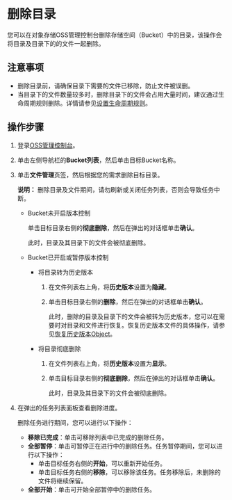 # 删除目录

您可以在对象存储OSS管理控制台删除存储空间（Bucket）中的目录，该操作会将目录及目录下的的文件一起删除。

## 注意事项

-   删除目录前，请确保目录下需要的文件已移除，防止文件被误删。
-   当目录下的文件数量较多时，删除目录下的文件会占用大量时间，建议通过生命周期规则删除。详情请参见[设置生命周期规则](/cn.zh-CN/控制台用户指南/存储空间管理/基础设置/设置生命周期规则.md)。

## 操作步骤

1.  登录[OSS管理控制台](https://oss.console.aliyun.com/)。

2.  单击左侧导航栏的**Bucket列表**，然后单击目标Bucket名称。

3.  单击**文件管理**页签，然后根据您的需求删除目标目录。

    **说明：** 删除目录及文件期间，请勿刷新或关闭任务列表，否则会导致任务中断。

    -   Bucket未开启版本控制

        单击目标目录右侧的**彻底删除**，然后在弹出的对话框单击**确认**。

        此时，目录及其目录下的文件会被彻底删除。

    -   Bucket已开启或暂停版本控制
        -   将目录转为历史版本
            1.  在文件列表右上角，将**历史版本**设置为**隐藏**。
            2.  单击目标目录右侧的**删除**，然后在弹出的对话框单击**确认**。

                此时，删除的目录及目录下的文件会被转为历史版本，您可以在需要时对目录和文件进行恢复。恢复历史版本文件的具体操作，请参见[恢复历史版本Object](/cn.zh-CN/控制台用户指南/存储空间管理/冗余与容错/版本控制.md)。

        -   将目录彻底删除
            1.  在文件列表右上角，将**历史版本**设置为**显示**。
            2.  单击目标目录右侧的**彻底删除**，然后在弹出的对话框单击**确认**。

                此时，目录及其目录下的文件会被彻底删除。

4.  在弹出的任务列表面板查看删除进度。

    删除任务进行期间，您可以进行以下操作：

    -   **移除已完成**：单击可移除列表中已完成的删除任务。
    -   **全部暂停**：单击可暂停正在进行中的删除任务。任务暂停期间，您可以进行以下操作：
        -   单击目标任务右侧的**开始**，可以重新开始任务。
        -   单击目标任务右侧的**移除**，可以移除该任务。任务移除后，未删除的文件将继续保留。
    -   **全部开始**：单击可开始全部暂停中的删除任务。

